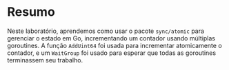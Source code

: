 # Resumo

Neste laboratório, aprendemos como usar o pacote `sync/atomic` para gerenciar o estado em Go, incrementando um contador usando múltiplas goroutines. A função `AddUint64` foi usada para incrementar atomicamente o contador, e um `WaitGroup` foi usado para esperar que todas as goroutines terminassem seu trabalho.
